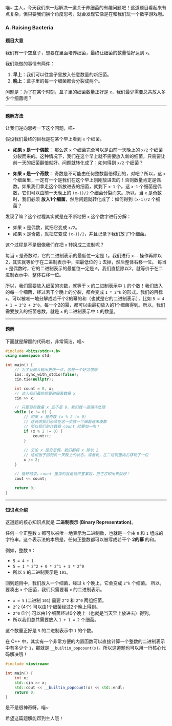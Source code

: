 喵~ 主人，今天我们来一起解决一道关于养细菌的有趣问题吧！这道题目看起来有点复杂，但只要我们换个角度思考，就会发现它像是在和我们玩一个数字游戏哦。

### A. Raising Bacteria

#### 题目大意

我们有一个空盒子，想要在里面培养细菌，最终让细菌的数量恰好达到 `x`。

我们能做的事情有两件：
1.  **早上**：我们可以往盒子里放入任意数量的新细菌。
2.  **晚上**：盒子里的每一个细菌都会分裂成两个。

问题是：为了在某个时刻，盒子里的细菌数量正好是 `x`，我们最少需要总共放入多少个细菌呢？

---

#### 题解方法

让我们逆向思考一下这个问题，喵~

假设我们最终的目标是在某个早上看到 `x` 个细菌。

*   **如果 `x` 是一个偶数**：
    那么这 `x` 个细菌完全可以是由前一天晚上的 `x/2` 个细菌分裂而来的。这种情况下，我们在这个早上就不需要放入新的细菌，只需要让前一天的细菌翻倍就好。问题就转化成了：如何得到 `x/2` 个细菌？

*   **如果 `x` 是一个奇数**：
    奇数是不可能由任何整数翻倍得到的，对吧？所以，这 `x` 个细菌里，一定有一个是我们在这个早上刚刚放进去的！否则数量肯定是偶数。如果我们拿走这个新放进去的细菌，就剩下 `x-1` 个。这 `x-1` 个细菌是偶数，它们可以由前一天晚上的 `(x-1)/2` 个细菌分裂而来。所以，当 `x` 是奇数时，我们必须 **放入1个细菌**，然后问题就转化成了：如何得到 `(x-1)/2` 个细菌？

发现了嘛？这个过程其实就是在不断地把 `x` 这个数字进行分解：
- 如果 `x` 是偶数，就把它变成 `x/2`。
- 如果 `x` 是奇数，就把它变成 `(x-1)/2`，并且记录下我们放了1个细菌。

这个过程是不是很像我们在把 `x` 转换成二进制呢？

每当 `x` 是奇数时，它的二进制表示的最低位一定是 `1`。我们进行 `x--` 操作再除以2，其实就等价于在二进制表示中，把最低位的 `1` 去掉，然后整体右移一位。
每当 `x` 是偶数时，它的二进制表示的最低位一定是 `0`。我们直接除以2，就等价于在二进制表示中，整体右移一位。

所以，我们需要放入细菌的次数，就等于 `x` 的二进制表示中 `1` 的个数！我们放入的每一个细菌，经过若干个晚上的分裂，都会变成 `1 * 2^k` 的形式。我们的目标 `x`，可以被唯一地分解成若干个2的幂的和（也就是它的二进制表示），比如 `5 = 4 + 1 = 2^2 + 2^0`。每一个2的幂，都可以由最初放入的1个细菌得到。所以，我们需要放入的细菌总数，就是 `x` 的二进制表示中 `1` 的数量。

---

#### 题解

下面就是解题的代码啦，非常简洁，喵~

```cpp
#include <bits/stdc++.h>
using namespace std;

int main() {
    // 为了让输入输出更快一点，这是一个好习惯哦
    ios::sync_with_stdio(false); 
    cin.tie(nullptr);

    int count = 0, x;
    // 读入我们最终想要的细菌数量 x
    cin >> x;

    // 只要目标数量 x 还不是 0，我们就一直循环处理
    while (x != 0) {
        // 如果 x 是奇数 (x % 2 != 0)
        // 这说明我们必须在这一步放一个细菌进来凑数
        // 所以我们的计数器 count 就要加一啦！
        if (x % 2 != 0) {
            count++;
        }
        
        // 无论 x 是奇是偶，我们都将 x 除以 2
        // 这相当于回到前一天晚上的状态，或者说，在二进制里向右移动了一位
        x /= 2;
    }

    // 循环结束，count 里存的就是最终答案啦，把它打印出来就好！
    cout << count;
    
    return 0;
}
```

---

#### 知识点介绍

这道题的核心知识点就是 **二进制表示 (Binary Representation)**。

任何一个正整数 `x` 都可以被唯一地表示为二进制数，也就是一个由 `0` 和 `1` 组成的字符串。这个表示法的本质是，任何正整数都可以被写成若干个 **2的幂** 的和。

例如，整数 `5`：
- `5 = 4 + 1`
- `5 = 1 * 2^2 + 0 * 2^1 + 1 * 2^0`
- 所以 `5` 的二进制表示是 `101`。

回到题目中，我们放入一个细菌，经过 `k` 个晚上，它会变成 `2^k` 个细菌。
所以，要凑出 `x` 个细菌，我们只需要看 `x` 的二进制表示。
- `x = 5` (二进制 `101`) 需要 `2^2` 和 `2^0` 两组细菌。
- `2^2` (4个) 可以由1个细菌经过2个晚上得到。
- `2^0` (1个) 可以由1个细菌经过0个晚上（也就是当天早上放进去）得到。
- 所以我们总共需要放入 `1 + 1 = 2` 个细菌。

这个数量正好是 `5` 的二进制表示中 `1` 的个数。

在 C++ 中，其实有一个非常方便的内置函数可以直接计算一个整数的二进制表示中有多少个 `1`，那就是 `__builtin_popcount(x)`。所以这道题也可以用一行核心代码解决哦！

```cpp
#include <iostream>

int main() {
    int x;
    std::cin >> x;
    std::cout << __builtin_popcount(x) << std::endl;
    return 0;
}
```
是不是很神奇呀，喵~

希望这篇题解能帮到主人哦！